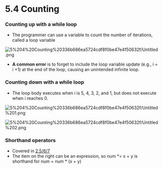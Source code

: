 # 5.4 Counting

### Counting up with a while loop

- The programmer can use a variable to count the number of iterations, called a loop variable

![5%204%20Counting%20336b686ea5724cdf8f0be47e4f50632f/Untitled.png](5.4.png)

- **A common error** is to forget to include the loop variable update (e.g., i = i +1) at the end of the loop, causing an unintended infinite loop.

### Counting down with a while loop

- The loop body executes when i is 5, 4, 3, 2, and 1, but does not execute when i reaches 0.

![5%204%20Counting%20336b686ea5724cdf8f0be47e4f50632f/Untitled%201.png](5.4.1.png)

![5%204%20Counting%20336b686ea5724cdf8f0be47e4f50632f/Untitled%202.png](5.4.2.png)

### Shorthand operators

- Covered in [2.5/6/7](https://www.notion.so/2-5-6-7-Expressions-e642db5cc91848659453b017354ac310)
- The item on the right can be an expression, so num *= x + y is shorthand for num = num * (x + y)